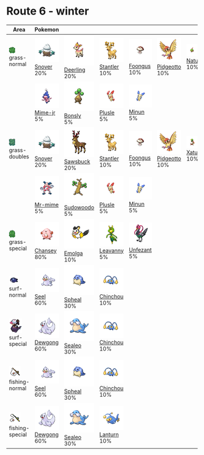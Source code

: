 # Route 6 - winter

| Area                                                                             | Pokemon                                                                     | &nbsp;                                                                         | &nbsp;                                                                        | &nbsp;                                                                       | &nbsp;                                                                          | &nbsp;                                                                |
| -------------------------------------------------------------------------------- | --------------------------------------------------------------------------- | ------------------------------------------------------------------------------ | ----------------------------------------------------------------------------- | ---------------------------------------------------------------------------- | ------------------------------------------------------------------------------- | --------------------------------------------------------------------- |
| ![grass-normal](../../img/items/grass-normal.png)<br/>grass-normal<br/>          | ![snover](../../img/pokemon/459.png) <br/>[Snover](/pokemon/459) <br/>20%   | ![deerling](../../img/pokemon/585.png) <br/>[Deerling](/pokemon/585) <br/>20%  | ![stantler](../../img/pokemon/234.png) <br/>[Stantler](/pokemon/234) <br/>10% | ![foongus](../../img/pokemon/590.png) <br/>[Foongus](/pokemon/590) <br/>10%  | ![pidgeotto](../../img/pokemon/017.png) <br/>[Pidgeotto](/pokemon/017) <br/>10% | ![natu](../../img/pokemon/177.png) <br/>[Natu](/pokemon/177) <br/>10% |
|                                                                                  | ![mime-jr](../../img/pokemon/439.png) <br/>[Mime-jr](/pokemon/439) <br/>5%  | ![bonsly](../../img/pokemon/438.png) <br/>[Bonsly](/pokemon/438) <br/>5%       | ![plusle](../../img/pokemon/311.png) <br/>[Plusle](/pokemon/311) <br/>5%      | ![minun](../../img/pokemon/312.png) <br/>[Minun](/pokemon/312) <br/>5%       |
| ![grass-doubles](../../img/items/grass-doubles.png)<br/>grass-doubles<br/>       | ![snover](../../img/pokemon/459.png) <br/>[Snover](/pokemon/459) <br/>20%   | ![sawsbuck](../../img/pokemon/586.png) <br/>[Sawsbuck](/pokemon/586) <br/>20%  | ![stantler](../../img/pokemon/234.png) <br/>[Stantler](/pokemon/234) <br/>10% | ![foongus](../../img/pokemon/590.png) <br/>[Foongus](/pokemon/590) <br/>10%  | ![pidgeotto](../../img/pokemon/017.png) <br/>[Pidgeotto](/pokemon/017) <br/>10% | ![xatu](../../img/pokemon/178.png) <br/>[Xatu](/pokemon/178) <br/>10% |
|                                                                                  | ![mr-mime](../../img/pokemon/122.png) <br/>[Mr-mime](/pokemon/122) <br/>5%  | ![sudowoodo](../../img/pokemon/185.png) <br/>[Sudowoodo](/pokemon/185) <br/>5% | ![plusle](../../img/pokemon/311.png) <br/>[Plusle](/pokemon/311) <br/>5%      | ![minun](../../img/pokemon/312.png) <br/>[Minun](/pokemon/312) <br/>5%       |
| ![grass-special](../../img/items/grass-special.png)<br/>grass-special<br/>       | ![chansey](../../img/pokemon/113.png) <br/>[Chansey](/pokemon/113) <br/>80% | ![emolga](../../img/pokemon/587.png) <br/>[Emolga](/pokemon/587) <br/>10%      | ![leavanny](../../img/pokemon/542.png) <br/>[Leavanny](/pokemon/542) <br/>5%  | ![unfezant](../../img/pokemon/521.png) <br/>[Unfezant](/pokemon/521) <br/>5% |
| ![surf-normal](../../img/items/surf-normal.png)<br/>surf-normal<br/>             | ![seel](../../img/pokemon/086.png) <br/>[Seel](/pokemon/086) <br/>60%       | ![spheal](../../img/pokemon/363.png) <br/>[Spheal](/pokemon/363) <br/>30%      | ![chinchou](../../img/pokemon/170.png) <br/>[Chinchou](/pokemon/170) <br/>10% |
| ![surf-special](../../img/items/surf-special.png)<br/>surf-special<br/>          | ![dewgong](../../img/pokemon/087.png) <br/>[Dewgong](/pokemon/087) <br/>60% | ![sealeo](../../img/pokemon/364.png) <br/>[Sealeo](/pokemon/364) <br/>30%      | ![chinchou](../../img/pokemon/170.png) <br/>[Chinchou](/pokemon/170) <br/>10% |
| ![fishing-normal](../../img/items/fishing-normal.png)<br/>fishing-normal<br/>    | ![seel](../../img/pokemon/086.png) <br/>[Seel](/pokemon/086) <br/>60%       | ![spheal](../../img/pokemon/363.png) <br/>[Spheal](/pokemon/363) <br/>30%      | ![chinchou](../../img/pokemon/170.png) <br/>[Chinchou](/pokemon/170) <br/>10% |
| ![fishing-special](../../img/items/fishing-special.png)<br/>fishing-special<br/> | ![dewgong](../../img/pokemon/087.png) <br/>[Dewgong](/pokemon/087) <br/>60% | ![sealeo](../../img/pokemon/364.png) <br/>[Sealeo](/pokemon/364) <br/>30%      | ![lanturn](../../img/pokemon/171.png) <br/>[Lanturn](/pokemon/171) <br/>10%   |